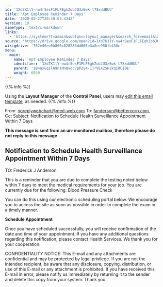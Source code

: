 ```yaml
---
id: '1Xd7K1lY-nw4rSesF1FLFEghZobJU3z6wk-t78xddBUU'
title: 'Apt Employee Reminder 7 Days'
date: '2020-02-27T20:40:03.434Z'
version: 19
mimeType: 'text/x-markdown'
links:
  - 'https://system/?f=admin&subfunc=layout_manager&search_for=email&layout_search=Go&lv_layout_manager_limit=0&opp=edit&doc_type=EER7&old_module=Email&old_name=Apt+Employee+Reminder+7+Days&active=0'
source: 'https://drive.google.com/open?id=1Xd7K1lY-nw4rSesF1FLFEghZobJU3z6wk-t78xddBUU'
wikigdrive: '762e46ee0b866c028283dd665b3a8ee950fb436c'
menu:
  main:
    name: 'Apt Employee Reminder 7 Days'
    identifier: '1Xd7K1lY-nw4rSesF1FLFEghZobJU3z6wk-t78xddBUU'
    parent: '1B4axGqIlA9niMn8voc7pPZy4-1TrVEX2SHZkqIRCj0E'
    weight: 6590
---
```





{{% info %}}

Using the **Layout Manager** of the **Control Panel**, users may [edit this email template](https://system/?f=admin&subfunc=layout_manager&search_for=email&layout_search=Go&lv_layout_manager_limit=0&opp=edit&doc_type=EER7&old_module=Email&old_name=Apt+Employee+Reminder+7+Days&active=0), as needed.
{{% /info %}}



From: noreplywebchart@med-web.com
To: fanderson@bettercorp.com,
Cc:
Subject: Notification to Schedule Health Surveillance Appointment Within 7 Days

****This message is sent from an un-monitored mailbox, therefore please do not reply to this message****

## **Notification to Schedule Health Surveillance Appointment Within 7 Days**


TO: Frederick J Anderson

This is a reminder that you are due to complete the testing noted below within 7 days to meet the medical requirements for your job.
You are currently due for the following:
Blood Pressure Check

You can do this using our electronic scheduling portal below. We encourage you to access the site as soon as possible in order to complete the exam in a timely manner.

**Schedule Appointment**

Once you have scheduled successfully, you will receive confirmation of the date and time of your appointment.
If you have any additional questions regarding this notification, please contact Health Services.
We thank you for your cooperation.


CONFIDENTIALITY NOTICE: This E-mail and any attachments are confidential and may be protected by legal privilege. If you are not the intended recipient, be aware that any disclosure, copying, distribution, or use of this E-mail or any attachment is prohibited. If you have received this E-mail in error, please notify us immediately by returning it to the sender and delete this copy from your system. Thank you.

